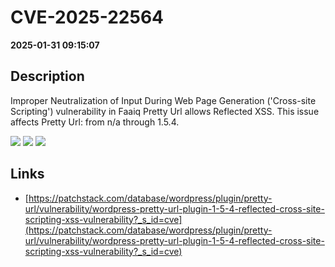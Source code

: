 # CVE-2025-22564

**2025-01-31 09:15:07**

## Description
Improper Neutralization of Input During Web Page Generation ('Cross-site Scripting') vulnerability in Faaiq Pretty Url allows Reflected XSS. This issue affects Pretty Url: from n/a through 1.5.4.

![](https://img.shields.io/static/v1?label=Score&message=7.1&color=red)
![](https://img.shields.io/static/v1?label=Severity&message=HIGH&color=red)
![](https://img.shields.io/static/v1?label=CWE&message=XSS&color=green)

## Links
- [https://patchstack.com/database/wordpress/plugin/pretty-url/vulnerability/wordpress-pretty-url-plugin-1-5-4-reflected-cross-site-scripting-xss-vulnerability?_s_id=cve](https://patchstack.com/database/wordpress/plugin/pretty-url/vulnerability/wordpress-pretty-url-plugin-1-5-4-reflected-cross-site-scripting-xss-vulnerability?_s_id=cve)
